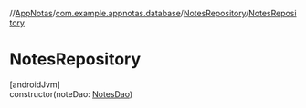 //[AppNotas](../../../index.md)/[com.example.appnotas.database](../index.md)/[NotesRepository](index.md)/[NotesRepository](-notes-repository.md)

# NotesRepository

[androidJvm]\
constructor(noteDao: [NotesDao](../-notes-dao/index.md))
